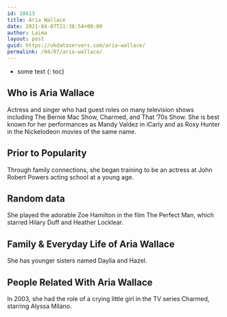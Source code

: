 ```yaml
---
id: 18613
title: Aria Wallace
date: 2021-04-07T21:38:54+00:00
author: Laima
layout: post
guid: https://ukdataservers.com/aria-wallace/
permalink: /04/07/aria-wallace/
---
```


* some text
{: toc}


## Who is Aria Wallace
                  
                  
                  
Actress and singer who had guest roles on many television shows including The Bernie Mac Show, Charmed, and That &#8217;70s Show. She is best known for her performances as Mandy Valdez in iCarly and as Roxy Hunter in the Nickelodeon movies of the same name. 
                  
              
            
              
            
                
                
                
## Prior to Popularity
                  
                  
                  
Through family connections, she began training to be an actress at John Robert Powers acting school at a young age.
                  
              
            
              
            
                
                
                
## Random data
                  
                  
                  
She played the adorable Zoe Hamilton in the film The Perfect Man, which starred Hilary Duff and Heather Locklear.
                  
              
            
              
            
                
                
                
## Family & Everyday Life of Aria Wallace
                  
                  
                  
She has younger sisters named Daylia and Hazel. 
                  
              
            
              
            
                
                
                
## People Related With Aria Wallace
                  
                  
                  
In 2003, she had the role of a crying little girl in the TV series Charmed, starring Alyssa Milano.
                  
              
            
              
            
                
              
            
              
              
            
            
              
            
          
          
          